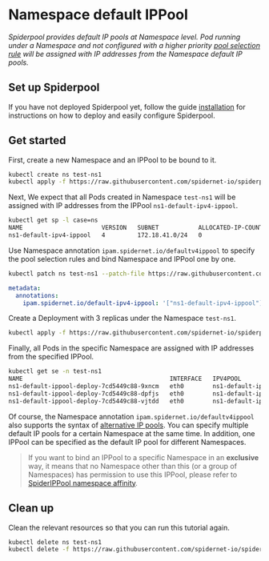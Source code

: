 # Namespace default IPPool

*Spiderpool provides default IP pools at Namespace level. Pod running under a Namespace and not configured with a higher priority [pool selection rule](TODO) will be assigned with IP addresses from the Namespace default IP pools.*

## Set up Spiderpool

If you have not deployed Spiderpool yet, follow the guide [installation](https://github.com/spidernet-io/spiderpool/blob/main/docs/usage/install.md) for instructions on how to deploy and easily configure Spiderpool.

## Get started

First, create a new Namespace and an IPPool to be bound to it.

```bash
kubectl create ns test-ns1
kubectl apply -f https://raw.githubusercontent.com/spidernet-io/spiderpool/main/docs/example/ippool-namespace/ns1-default-ipv4-ippool.yaml
```

Next, We expect that all Pods created in Namespace `test-ns1` will be assigned with IP addresses from the IPPool `ns1-default-ipv4-ippool`.

```bash
kubectl get sp -l case=ns
NAME                      VERSION   SUBNET           ALLOCATED-IP-COUNT   TOTAL-IP-COUNT   DISABLE
ns1-default-ipv4-ippool   4         172.18.41.0/24   0                    4                false
```

Use Namespace annotation `ipam.spidernet.io/defaultv4ippool` to specify the pool selection rules and bind Namespace and IPPool one by one.

```bash
kubectl patch ns test-ns1 --patch-file https://raw.githubusercontent.com/spidernet-io/spiderpool/main/docs/example/ippool-namespace/ns1-ippool-selection-patch.yaml
```

```yaml
metadata:
  annotations:
    ipam.spidernet.io/default-ipv4-ippool: '["ns1-default-ipv4-ippool"]'
```

Create a Deployment with 3 replicas under the Namespace `test-ns1`.

```bash
kubectl apply -f https://raw.githubusercontent.com/spidernet-io/spiderpool/main/docs/example/ippool-namespace/ns1-default-ippool-deploy.yaml
```

Finally, all Pods in the specific Namespace are assigned with IP addresses from the specified IPPool.

```bash
kubectl get se -n test-ns1
NAME                                         INTERFACE   IPV4POOL                  IPV4              IPV6POOL   IPV6   NODE            CREATETION TIME
ns1-default-ippool-deploy-7cd5449c88-9xncm   eth0        ns1-default-ipv4-ippool   172.18.41.41/24                     spider-worker   57s
ns1-default-ippool-deploy-7cd5449c88-dpfjs   eth0        ns1-default-ipv4-ippool   172.18.41.43/24                     spider-worker   57s
ns1-default-ippool-deploy-7cd5449c88-vjtdd   eth0        ns1-default-ipv4-ippool   172.18.41.42/24                     spider-worker   58s
```

Of course, the Namespace annotation `ipam.spidernet.io/defaultv4ippool` also supports the syntax of [alternative IP pools](https://github.com/spidernet-io/spiderpool/blob/main/docs/usage/ippool-multi.md). You can specify multiple default IP pools for a certain Namespace at the same time. In addition, one IPPool can be specified as the default IP pool for different Namespaces.

>If you want to bind an IPPool to a specific Namespace in an **exclusive** way, it means that no Namespace other than this (or a group of Namespaces) has permission to use this IPPool, please refer to [SpiderIPPool namespace affinity](https://github.com/spidernet-io/spiderpool/blob/main/docs/usage/ippool-affinity-namespace.md).

## Clean up

Clean the relevant resources so that you can run this tutorial again.

```bash
kubectl delete ns test-ns1
kubectl delete -f https://raw.githubusercontent.com/spidernet-io/spiderpool/main/docs/example/ippool-namespace/ns1-default-ipv4-ippool.yaml --ignore-not-found=true
```
